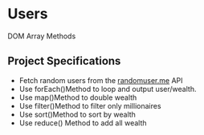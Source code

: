 # Users
DOM Array Methods

## Project Specifications

- Fetch random users from the [randomuser.me](https://randomuser.me) API
- Use forEach()Method to loop and output user/wealth.
- Use map()Method to double wealth
- Use filter()Method to filter only millionaires
- Use sort()Method to sort by wealth
- Use reduce() Method to add all wealth
